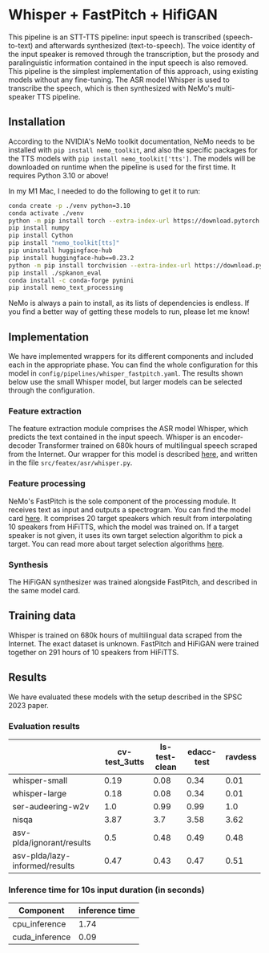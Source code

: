 # Whisper + FastPitch + HifiGAN

This pipeline is an STT-TTS pipeline: input speech is transcribed (speech-to-text) and afterwards synthesized (text-to-speech). The voice identity of the input speaker is removed through the transcription, but the prosody and paralinguistic information contained in the input speech is also removed. This pipeline is the simplest implementation of this approach, using existing models without any fine-tuning. The ASR model Whisper is used to transcribe the speech, which is then synthesized with NeMo's multi-speaker TTS pipeline.

## Installation

According to the NVIDIA's NeMo toolkit documentation, NeMo needs to be installed with `pip install nemo_toolkit`, and also the specific packages for the TTS models with `pip install nemo_toolkit['tts']`. The models will be downloaded on runtime when the pipeline is used for the first time. It requires Python 3.10 or above!

In my M1 Mac, I needed to do the following to get it to run:

```bash
conda create -p ./venv python=3.10
conda activate ./venv
python -m pip install torch --extra-index-url https://download.pytorch.org/whl/cpu
pip install numpy
pip install Cython
pip install "nemo_toolkit[tts]"
pip uninstall huggingface-hub
pip install huggingface-hub==0.23.2
python -m pip install torchvision --extra-index-url https://download.pytorch.org/whl/cpu
pip install ./spkanon_eval
conda install -c conda-forge pynini
pip install nemo_text_processing
```

NeMo is always a pain to install, as its lists of dependencies is endless. If you find a better way of getting these models to run, please let me know!

## Implementation

We have implemented wrappers for its different components and included each in the appropriate phase. You can find the whole configuration for this model in `config/pipelines/whisper_fastpitch.yaml`. The results shown below use the small Whisper model, but larger models can be selected through the configuration.

### Feature extraction

The feature extraction module comprises the ASR model Whisper, which predicts the text contained in the input speech. Whisper is an encoder-decoder Transformer trained on 680k hours of multilingual speech scraped from the Internet. Our wrapper for this model is described [here](components/featex/asr.md), and written in the file `src/featex/asr/whisper.py`.

### Feature processing

NeMo's FastPitch is the sole component of the processing module. It receives text as input and outputs a spectrogram. You can find the model card [here](https://catalog.ngc.nvidia.com/orgs/nvidia/teams/nemo/models/tts_en_multispeaker_fastpitchhifigan). It comprises 20 target speakers which result from interpolating 10 speakers from HiFiTTS, which the model was trained on. If a target speaker is not given, it uses its own target selection algorithm to pick a target. You can read more about target selection algorithms [here](components/target_selection.md).

### Synthesis

The HiFiGAN synthesizer was trained alongside FastPitch, and described in the same model card.

## Training data

Whisper is trained on 680k hours of multilingual data scraped from the Internet. The exact dataset is unknown. FastPitch and HiFiGAN were trained together on 291 hours of 10 speakers from HiFiTTS.

## Results

We have evaluated these models with the setup described in the SPSC 2023 paper.

### Evaluation results

| | cv-test_3utts | ls-test-clean | edacc-test | ravdess |
| --- | --- | --- | --- | --- |
| whisper-small | 0.19 | 0.08 | 0.34 | 0.01 |
| whisper-large | 0.18 | 0.08 | 0.34 | 0.01 |
| ser-audeering-w2v | 1.0 | 0.99 | 0.99 | 1.0 |
| nisqa | 3.87 | 3.7 | 3.58 | 3.62 |
| asv-plda/ignorant/results | 0.5 | 0.48 | 0.49 | 0.48 |
| asv-plda/lazy-informed/results | 0.47 | 0.43 | 0.47 | 0.51 |

### Inference time for 10s input duration (in seconds)

| Component | inference time |
| --- | --- |
| cpu_inference | 1.74 |
| cuda_inference | 0.09 |
